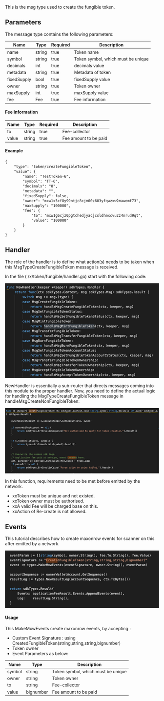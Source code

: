 This is the msg type used to create the fungible token.

## Parameters

The message type contains the following parameters:

| Name | Type | Required | Description                 |
| ---- | ---- | -------- | --------------------------- |
| name | string | true   | Token name| | 
| symbol | string | true   | Token symbol, which must be unique| | 
| decimals | int | true   | decimals value| | 
| metadata | string | true   | Metadata of token| | 
| fixedSupply | bool | true   | fixedSupply value| | 
| owner | string | true   | Token owner| | 
| maxSupply | int | true   | maxSupply value| | 
| fee | Fee | true   | Fee information| | 


#### Fee Information
| Name | Type | Required | Description                 |
| ---- | ---- | -------- | --------------------------- |
| to | string | true   | Fee-collector| | 
| value | string | true   | Fee amount to be paid| | 


#### Example
```
{
    "type": "token/createFungibleToken",
    "value": {
        "name": "TestToken-6",
        "symbol": "TT-6",
        "decimals": "8",
        "metadata": "",
        "fixedSupply": false,
        "owner": "mxw1x5cf8y99ntjc8cjm00z603yfqwzxw2mawemf73",
        "maxSupply": "100000",
        "fee": {
            "to": "mxw1g6cjz0pgtchedjyacjcsldhmxcvu2z4nrud9qt",
            "value": "100000"
        }
    }
}

```

## Handler

The role of the handler is to define what action(s) needs to be taken when this MsgTypeCreateFungibleToken
 message is received.

In the file (./x/token/fungible/handler.go) start with the following code:

![Image-1](../pic/AcceptFungibleTokenOwnership_01.png)


NewHandler is essentially a sub-router that directs messages coming into this module to the proper handler.
Now, you need to define the actual logic for handling the MsgTypeCreateFungibleToken message in handleMsgCreateNonFungibleToken:

![Image-2](../pic/CreateFungibleToken_02.png)


In this function, requirements need to be met before emitted by the network.  

* xxToken must be unique and not existed.
* xxToken owner must be authorised.
* xxA valid Fee will be charged base on this.
* xxAction of Re-create is not allowed.

## Events
This tutorial describes how to create maxonrow events for scanner on this after emitted by a network.

![Image-1](../pic/CreateFungibleToken_03.png)  


#### Usage
This MakeMxwEvents create maxonrow events, by accepting :

* Custom Event Signature : using CreatedFungibleToken(string,string,string,bignumber)
* Token owner
* Event Parameters as below: 

| Name | Type | Description                 |
| ---- | ---- | --------------------------- |
| symbol | string | Token symbol, which must be unique| | 
| owner | string | Token owner| | 
| to | string | Fee-collector| | 
| value | bignumber | Fee amount to be paid| | 

